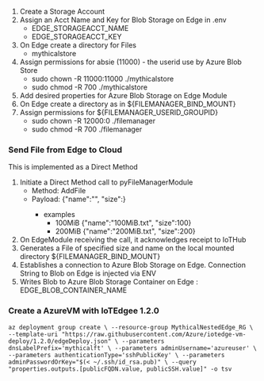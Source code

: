 1.  Create a Storage Account
2.  Assign an Acct Name and Key for Blob Storage on Edge in .env
    *   EDGE_STORAGEACCT_NAME
    *   EDGE_STORAGEACCT_KEY
3.  On Edge create a directory for Files
    *   mythicalstore
4.  Assign permissions for absie (11000) - the userid use by Azure Blob Store
    *   sudo chown -R 11000:11000 ./mythicalstore
    *   sudo chmod -R 700 ./mythicalstore
5.  Add desired properties for Azure Blob Storage on Edge Module
6.  On Edge create a directory as in ${FILEMANAGER_BIND_MOUNT}
7.  Assign permissions for ${FILEMANAGER_USERID_GROUPID}
    *   sudo chown -R 12000:0 ./filemanager
    *   sudo chmod -R 700 ./filemanager


### Send File from Edge to Cloud
This is implemented as a Direct Method
1.  Initiate a Direct Method call to pyFileManagerModule
    *   Method: AddFile
    *   Payload: {"name":"<FILENAME>", "size":<SIZE IN MiB>}
        *   examples
            *   100MiB {"name":"100MiB.txt", "size":100}
            *   200MiB {"name":"200MiB.txt", "size":200}
2.  On EdgeModule receiving the call, it acknowledges receipt to IoTHub
3.  Generates a File of specified size and name on the local mounted directory ${FILEMANAGER_BIND_MOUNT}
4.  Establishes a connection to Azure Blob Storage on Edge. Connection String to Blob on Edge is injected via ENV
5.  Writes Blob to Azure Blob Storage Container on Edge : EDGE_BLOB_CONTAINER_NAME



### Create a AzureVM with IoTEdgee 1.2.0
`az deployment group create \
  --resource-group MythicalNestedEdge_RG \
  --template-uri "https://raw.githubusercontent.com/Azure/iotedge-vm-deploy/1.2.0/edgeDeploy.json" \
  --parameters dnsLabelPrefix='mythicalft' \
  --parameters adminUsername='azureuser' \
  --parameters authenticationType='sshPublicKey' \
  --parameters adminPasswordOrKey="$(< ~/.ssh/id_rsa.pub)" \
  --query "properties.outputs.[publicFQDN.value, publicSSH.value]" -o tsv
  `